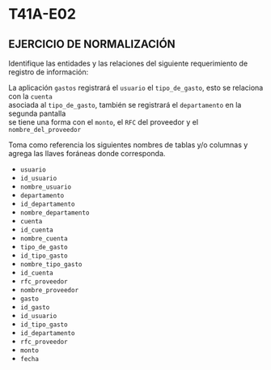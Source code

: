 # T41A-E02

## EJERCICIO DE NORMALIZACIÓN
Identifique las entidades y las relaciones del siguiente requerimiento de registro de información:    

La aplicación `gastos` registrará el `usuario` el `tipo_de_gasto`, esto se relaciona con la `cuenta`  
asociada al `tipo_de_gasto`, también se registrará el `departamento` en la segunda pantalla   
se tiene una forma con el `monto`, el `RFC` del proveedor y el `nombre_del_proveedor` 

Toma como referencia los siguientes nombres de tablas y/o columnas y agrega las llaves foráneas donde corresponda.

- `usuario`   
- `id_usuario`   
- `nombre_usuario`   
- `departamento`
- `id_departamento`
- `nombre_departamento`
- `cuenta`
- `id_cuenta`
- `nombre_cuenta`
- `tipo_de_gasto`
- `id_tipo_gasto`
- `nombre_tipo_gasto`
- `id_cuenta`
- `rfc_proveedor`
- `nombre_proveedor`
- `gasto`
- `id_gasto`
- `id_usuario`
- `id_tipo_gasto`
- `id_departamento`
- `rfc_proveedor`
- `monto`
- `fecha`

